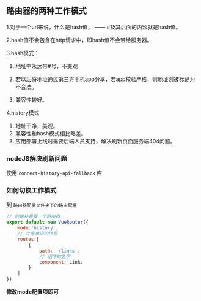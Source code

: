 ## 路由器的两种工作模式

1.对于一个url来说，什么是hash值， —— #及其后面的内容就是hash值。

2.hash值不会包含在http请求中，即hash值不会带给服务器。

3.hash模式：

1. 地址中永远带#号，不美观
2. 若以后将地址通过第三方手机app分享，若app校验严格，则地址则被标记为不合法。

3. 兼容性较好。

4.history模式

1. 地址干净，美观。
2. 兼容性和hash模式相比略差。
3. 应用部署上线时需要后端人员支持，解决刷新页面服务端404问题。

### nodeJS解决刷新问题

使用 `connect-history-api-fallback` 库

### 如何切换工作模式

到 `路由器配置文件夹下的路由配置`

```JavaScript
// 创建并暴露一个路由器
export default new VueRouter({
    mode:'history',
    // 注意单词的拼写
    routes:[
        {
            path: '/links',
            // 组件的名字
            component: Links
        }
    ]
})
```

**修改mode配置项即可**